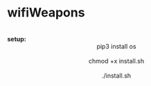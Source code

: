 # wifiWeapons

<br>
           <b>setup:</b>
<br>
           <CENTER>pip3 install os</CENTER>
<br>
           <center>chmod +x install.sh</center>
<br>
           <center>./install.sh</center>
<br>
